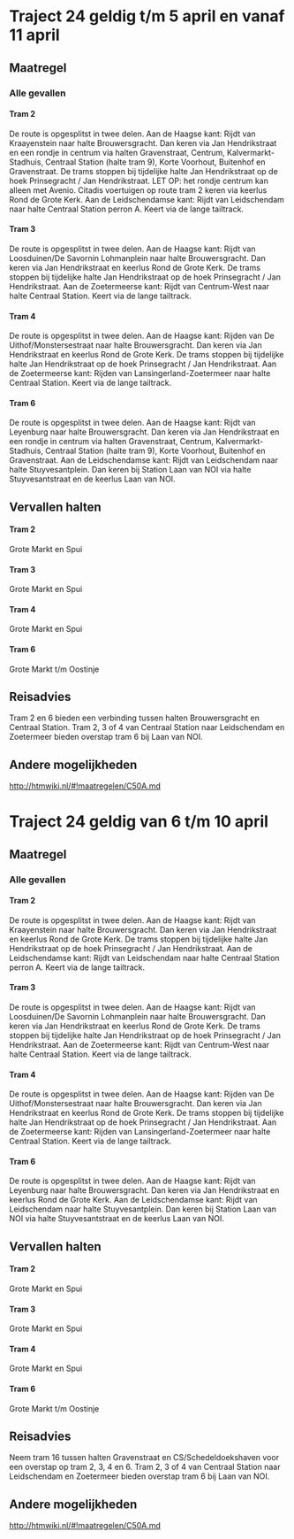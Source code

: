 # Traject 24 geldig t/m 5 april en vanaf 11 april
## Maatregel
### Alle gevallen

#### Tram 2
De route is opgesplitst in twee delen.
Aan de Haagse kant: 
Rijdt van Kraayenstein naar halte Brouwersgracht.
Dan keren via Jan Hendrikstraat en een rondje in centrum via halten Gravenstraat, Centrum, Kalvermarkt-Stadhuis, Centraal Station (halte tram 9), Korte Voorhout, Buitenhof en Gravenstraat. 
De trams stoppen bij tijdelijke halte Jan Hendrikstraat op de hoek Prinsegracht / Jan Hendrikstraat. 
LET OP: het rondje centrum kan alleen met Avenio. Citadis voertuigen op route tram 2 keren via keerlus Rond de Grote Kerk.
Aan de Leidschendamse kant: 
Rijdt van Leidschendam naar halte Centraal Station perron A.
Keert via de lange tailtrack.

#### Tram 3
De route is opgesplitst in twee delen.
Aan de Haagse kant: 
Rijdt van Loosduinen/De Savornin Lohmanplein naar halte Brouwersgracht.
Dan keren via Jan Hendrikstraat en keerlus Rond de Grote Kerk.
De trams stoppen bij tijdelijke halte Jan Hendrikstraat op de hoek Prinsegracht / Jan Hendrikstraat.
Aan de Zoetermeerse kant: 
Rijdt van Centrum-West naar halte Centraal Station.
Keert via de lange tailtrack.

#### Tram 4
De route is opgesplitst in twee delen.
Aan de Haagse kant: 
Rijden van De Uithof/Monstersestraat naar halte Brouwersgracht.
Dan keren via Jan Hendrikstraat en keerlus Rond de Grote Kerk.
De trams stoppen bij tijdelijke halte Jan Hendrikstraat op de hoek Prinsegracht / Jan Hendrikstraat.
Aan de Zoetermeerse kant: 
Rijden van Lansingerland-Zoetermeer naar halte Centraal Station.
Keert via de lange tailtrack.

#### Tram 6
De route is opgesplitst in twee delen.
Aan de Haagse kant: 
Rijdt van Leyenburg naar halte Brouwersgracht.
Dan keren via Jan Hendrikstraat en een rondje in centrum via halten Gravenstraat, Centrum, Kalvermarkt-Stadhuis, Centraal Station (halte tram 9), Korte Voorhout, Buitenhof en Gravenstraat. 
Aan de Leidschendamse kant: 
Rijdt van Leidschendam naar halte Stuyvesantplein. 
Dan keren bij Station Laan van NOI via halte Stuyvesantstraat en de keerlus Laan van NOI.

## Vervallen halten
#### Tram 2
Grote Markt en Spui
#### Tram 3
Grote Markt en Spui
#### Tram 4
Grote Markt en Spui
#### Tram 6
Grote Markt t/m Oostinje

## Reisadvies
Tram 2 en 6 bieden een verbinding tussen halten Brouwersgracht en Centraal Station.
Tram 2, 3 of 4 van Centraal Station naar Leidschendam en Zoetermeer bieden overstap tram 6 bij Laan van NOI.

## Andere mogelijkheden
http://htmwiki.nl/#!maatregelen/C50A.md

# Traject 24 geldig van 6 t/m 10 april 
## Maatregel
### Alle gevallen

#### Tram 2
De route is opgesplitst in twee delen.
Aan de Haagse kant: 
Rijdt van Kraayenstein naar halte Brouwersgracht.
Dan keren via Jan Hendrikstraat en keerlus Rond de Grote Kerk.
De trams stoppen bij tijdelijke halte Jan Hendrikstraat op de hoek Prinsegracht / Jan Hendrikstraat. 
Aan de Leidschendamse kant: 
Rijdt van Leidschendam naar halte Centraal Station perron A.
Keert via de lange tailtrack.

#### Tram 3
De route is opgesplitst in twee delen.
Aan de Haagse kant: 
Rijdt van Loosduinen/De Savornin Lohmanplein naar halte Brouwersgracht.
Dan keren via Jan Hendrikstraat en keerlus Rond de Grote Kerk.
De trams stoppen bij tijdelijke halte Jan Hendrikstraat op de hoek Prinsegracht / Jan Hendrikstraat.
Aan de Zoetermeerse kant: 
Rijdt van Centrum-West naar halte Centraal Station.
Keert via de lange tailtrack.

#### Tram 4
De route is opgesplitst in twee delen.
Aan de Haagse kant: 
Rijden van De Uithof/Monstersestraat naar halte Brouwersgracht.
Dan keren via Jan Hendrikstraat en keerlus Rond de Grote Kerk.
De trams stoppen bij tijdelijke halte Jan Hendrikstraat op de hoek Prinsegracht / Jan Hendrikstraat.
Aan de Zoetermeerse kant: 
Rijden van Lansingerland-Zoetermeer naar halte Centraal Station.
Keert via de lange tailtrack.

#### Tram 6
De route is opgesplitst in twee delen.
Aan de Haagse kant: 
Rijdt van Leyenburg naar halte Brouwersgracht.
Dan keren via Jan Hendrikstraat en keerlus Rond de Grote Kerk. 
Aan de Leidschendamse kant: 
Rijdt van Leidschendam naar halte Stuyvesantplein. 
Dan keren bij Station Laan van NOI via halte Stuyvesantstraat en de keerlus Laan van NOI.

## Vervallen halten
#### Tram 2
Grote Markt en Spui
#### Tram 3
Grote Markt en Spui
#### Tram 4
Grote Markt en Spui
#### Tram 6
Grote Markt t/m Oostinje

## Reisadvies
Neem tram 16 tussen halten Gravenstraat en CS/Schedeldoekshaven voor een overstap op tram 2, 3, 4 en 6.
Tram 2, 3 of 4 van Centraal Station naar Leidschendam en Zoetermeer bieden overstap tram 6 bij Laan van NOI.

## Andere mogelijkheden
http://htmwiki.nl/#!maatregelen/C50A.md

